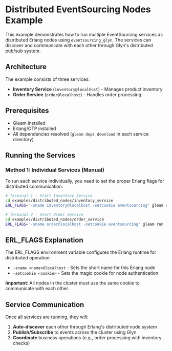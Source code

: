# Distributed EventSourcing Nodes Example

This example demonstrates how to run multiple EventSourcing services as distributed Erlang nodes using `eventsourcing_glyn`. The services can discover and communicate with each other through Glyn's distributed pub/sub system.

## Architecture

The example consists of three services:

- **Inventory Service** (`inventory@localhost`) - Manages product inventory
- **Order Service** (`order@localhost`) - Handles order processing

## Prerequisites

- Gleam installed
- Erlang/OTP installed
- All dependencies resolved (`gleam deps download` in each service directory)

## Running the Services

### Method 1: Individual Services (Manual)

To run each service individually, you need to set the proper Erlang flags for distributed communication:

```bash
# Terminal 1 - Start Inventory Service
cd examples/distributed_nodes/inventory_service
ERL_FLAGS="-sname inventory@localhost -setcookie eventsourcing" gleam run

# Terminal 2 - Start Order Service
cd examples/distributed_nodes/order_service
ERL_FLAGS="-sname order@localhost -setcookie eventsourcing" gleam run
```

## ERL_FLAGS Explanation

The ERL_FLAGS environment variable configures the Erlang runtime for distributed operation:

- `-sname <name>@localhost` - Sets the short name for this Erlang node
- `-setcookie <cookie>` - Sets the magic cookie for node authentication

**Important**: All nodes in the cluster must use the same cookie to communicate with each other.

## Service Communication

Once all services are running, they will:

1. **Auto-discover** each other through Erlang's distributed node system
2. **Publish/Subscribe** to events across the cluster using Glyn
3. **Coordinate** business operations (e.g., order processing with inventory checks)
